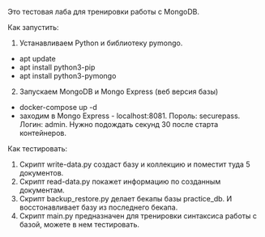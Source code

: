 Это тестовая лаба для тренировки работы с MongoDB.

Как запустить:
1. Устанавливаем Python и библиотеку pymongo.
- apt update
- apt install python3-pip
- apt install python3-pymongo
2. Запускаем MongoDB и Mongo Express (веб версия базы)
- docker-compose up -d
- заходим в Mongo Express - localhost:8081. Пороль: securepass. Логин: admin.
Нужно подождать секунд 30 после старта контейнеров.

Как тестировать:
1. Скрипт write-data.py создаст базу и коллекцию и поместит туда 5 документов.
2. Скрипт read-data.py покажет информацию по созданным документам.
3. Скрипт backup_restore.py делает бекапы базы practice_db. И восстонавливает базу из последнего бекапа.
4. Скрипт main.py предназначен для тренировки синтаксиса работы с базой, можете в нем тестировать.
